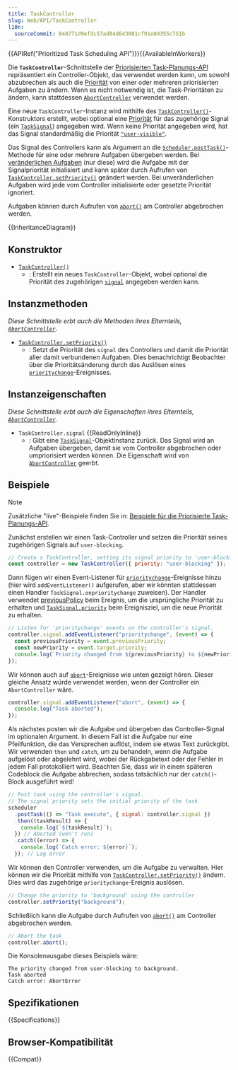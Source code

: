 ```yaml
---
title: TaskController
slug: Web/API/TaskController
l10n:
  sourceCommit: 848771d9efdc57ad84d643081cf91e89355c751b
---
```


{{APIRef("Prioritized Task Scheduling API")}}{{AvailableInWorkers}}

Die **`TaskController`**-Schnittstelle der [Priorisierten Task-Planungs-API](/de/docs/Web/API/Prioritized_Task_Scheduling_API) repräsentiert ein Controller-Objekt, das verwendet werden kann, um sowohl abzubrechen als auch die [Priorität](/de/docs/Web/API/Prioritized_Task_Scheduling_API#task_priorities) von einer oder mehreren priorisierten Aufgaben zu ändern. Wenn es nicht notwendig ist, die Task-Prioritäten zu ändern, kann stattdessen [`AbortController`](/de/docs/Web/API/AbortController) verwendet werden.

Eine neue `TaskController`-Instanz wird mithilfe des [`TaskController()`](/de/docs/Web/API/TaskController/TaskController)-Konstruktors erstellt, wobei optional eine [Priorität](/de/docs/Web/API/Prioritized_Task_Scheduling_API#task_priorities) für das zugehörige Signal (ein [`TaskSignal`](/de/docs/Web/API/TaskSignal)) angegeben wird. Wenn keine Priorität angegeben wird, hat das Signal standardmäßig die Priorität [`"user-visible"`](/de/docs/Web/API/Prioritized_Task_Scheduling_API#user-visible).

Das Signal des Controllers kann als Argument an die [`Scheduler.postTask()`](/de/docs/Web/API/Scheduler/postTask)-Methode für eine oder mehrere Aufgaben übergeben werden. Bei [veränderlichen Aufgaben](/de/docs/Web/API/Prioritized_Task_Scheduling_API#mutable_and_immutable_task_priority) (nur diese) wird die Aufgabe mit der Signalpriorität initialisiert und kann später durch Aufrufen von [`TaskController.setPriority()`](/de/docs/Web/API/TaskController/setPriority) geändert werden. Bei unveränderlichen Aufgaben wird jede vom Controller initialisierte oder gesetzte Priorität ignoriert.

Aufgaben können durch Aufrufen von [`abort()`](/de/docs/Web/API/AbortController/abort) am Controller abgebrochen werden.

{{InheritanceDiagram}}

## Konstruktor

- [`TaskController()`](/de/docs/Web/API/TaskController/TaskController)
  - : Erstellt ein neues `TaskController`-Objekt, wobei optional die Priorität des zugehörigen [`signal`](#taskcontroller.signal) angegeben werden kann.

## Instanzmethoden

_Diese Schnittstelle erbt auch die Methoden ihres Elternteils, [`AbortController`](/de/docs/Web/API/AbortController)._

- [`TaskController.setPriority()`](/de/docs/Web/API/TaskController/setPriority)
  - : Setzt die Priorität des `signal` des Controllers und damit die Priorität aller damit verbundenen Aufgaben. Dies benachrichtigt Beobachter über die Prioritätsänderung durch das Auslösen eines [`prioritychange`](/de/docs/Web/API/TaskSignal/prioritychange_event)-Ereignisses.

## Instanzeigenschaften

_Diese Schnittstelle erbt auch die Eigenschaften ihres Elternteils, [`AbortController`](/de/docs/Web/API/AbortController)._

- `TaskController.signal` {{ReadOnlyInline}}
  - : Gibt eine [`TaskSignal`](/de/docs/Web/API/TaskSignal)-Objektinstanz zurück. Das Signal wird an Aufgaben übergeben, damit sie vom Controller abgebrochen oder umpriorisiert werden können. Die Eigenschaft wird von [`AbortController`](/de/docs/Web/API/AbortController/signal) geerbt.

## Beispiele

> [!NOTE]
> Zusätzliche "live"-Beispiele finden Sie in: [Beispiele für die Priorisierte Task-Planungs-API](/de/docs/Web/API/Prioritized_Task_Scheduling_API#examples).

Zunächst erstellen wir einen Task-Controller und setzen die Priorität seines zugehörigen Signals auf `user-blocking`.

```js
// Create a TaskController, setting its signal priority to 'user-blocking'
const controller = new TaskController({ priority: "user-blocking" });
```

Dann fügen wir einen Event-Listener für [`prioritychange`](/de/docs/Web/API/TaskSignal/prioritychange_event)-Ereignisse hinzu (hier wird `addEventListener()` aufgerufen, aber wir könnten stattdessen einen Handler `TaskSignal.onprioritychange` zuweisen). Der Handler verwendet [previousPolicy](/de/docs/Web/API/TaskPriorityChangeEvent/previousPriority) beim Ereignis, um die ursprüngliche Priorität zu erhalten und [`TaskSignal.priority`](/de/docs/Web/API/TaskSignal/priority) beim Ereignisziel, um die neue Priorität zu erhalten.

```js
// Listen for 'prioritychange' events on the controller's signal.
controller.signal.addEventListener("prioritychange", (event) => {
  const previousPriority = event.previousPriority;
  const newPriority = event.target.priority;
  console.log(`Priority changed from ${previousPriority} to ${newPriority}.`);
});
```

Wir können auch auf [`abort`](/de/docs/Web/API/AbortSignal/abort_event)-Ereignisse wie unten gezeigt hören. Dieser gleiche Ansatz würde verwendet werden, wenn der Controller ein `AbortController` wäre.

```js
controller.signal.addEventListener("abort", (event) => {
  console.log("Task aborted");
});
```

Als nächstes posten wir die Aufgabe und übergeben das Controller-Signal im optionalen Argument. In diesem Fall ist die Aufgabe nur eine Pfeilfunktion, die das Versprechen auflöst, indem sie etwas Text zurückgibt. Wir verwenden `then` und `catch`, um zu behandeln, wenn die Aufgabe aufgelöst oder abgelehnt wird, wobei der Rückgabetext oder der Fehler in jedem Fall protokolliert wird. Beachten Sie, dass wir in einem späteren Codeblock die Aufgabe abbrechen, sodass tatsächlich nur der `catch()`-Block ausgeführt wird!

```js
// Post task using the controller's signal.
// The signal priority sets the initial priority of the task
scheduler
  .postTask(() => "Task execute", { signal: controller.signal })
  .then((taskResult) => {
    console.log(`${taskResult}`);
  }) // Aborted (won't run)
  .catch((error) => {
    console.log(`Catch error: ${error}`);
  }); // Log error
```

Wir können den Controller verwenden, um die Aufgabe zu verwalten. Hier können wir die Priorität mithilfe von [`TaskController.setPriority()`](/de/docs/Web/API/TaskController/setPriority) ändern. Dies wird das zugehörige `prioritychange`-Ereignis auslösen.

```js
// Change the priority to 'background' using the controller
controller.setPriority("background");
```

Schließlich kann die Aufgabe durch Aufrufen von [`abort()`](/de/docs/Web/API/AbortController/abort) am Controller abgebrochen werden.

```js
// Abort the task
controller.abort();
```

Die Konsolenausgabe dieses Beispiels wäre:

```plain
The priority changed from user-blocking to background.
Task aborted
Catch error: AbortError
```

## Spezifikationen

{{Specifications}}

## Browser-Kompatibilität

{{Compat}}

